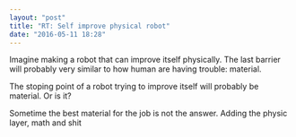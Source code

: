 ```yaml
---
layout: "post"
title: "RT: Self improve physical robot"
date: "2016-05-11 18:28"
---
```


Imagine making a robot that can improve itself physically. The last barrier will probably very similar to how human are having trouble: material.

The stoping point of a robot trying to improve itself will probably be material. Or is it?

Sometime the best material for the job is not the answer. Adding the physic layer, math and shit
